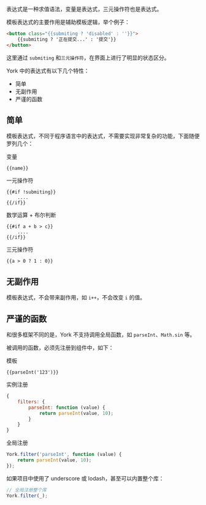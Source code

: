 表达式是一种求值语法，变量是表达式，三元操作符也是表达式。

模板表达式的主要作用是辅助模板逻辑，举个例子：

```html
<button class="{{submiting ? 'disabled' : ''}}">
    {{submiting ? '正在提交...' : '提交'}}
</button>
```

这里通过 `submiting` 和`三元操作符`，在界面上进行了明显的状态区分。

York 中的表达式有以下几个特性：

* 简单
* 无副作用
* 严谨的函数

## 简单

模板表达式，不同于程序语言中的表达式，不需要实现非常复杂的功能，下面随便罗列几个：

变量

```
{{name}}
```

一元操作符

```
{{#if !submiting}}
    ....
{{/if}}
```

数学运算 + 布尔判断

```
{{#if a + b > c}}
    ....
{{/if}}
```

三元操作符

```
{{a > 0 ? 1 : 0}}
```

## 无副作用

模板表达式，不会带来副作用，如 `i++`，不会改变 `i` 的值。

## 严谨的函数

和很多框架不同的是，York 不支持调用全局函数，如 `parseInt`、`Math.sin` 等。

被调用的函数，必须先注册到组件中，如下：

模板

```
{{parseInt('123')}}
```

实例注册

```javascript
{
    filters: {
        parseInt: function (value) {
            return parseInt(value, 10);
        }
    }
}
```

全局注册

```javascript
York.filter('parseInt', function (value) {
    return parseInt(value, 10);
});
```

如果项目中使用了 underscore 或 lodash，甚至可以内置整个库：

```javascript
// 全局注册整个库
York.filter(_);
```